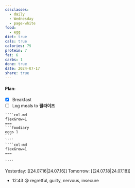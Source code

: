 ```yaml
---
cssclasses:
  - daily
  - Wednesday
  - page-white
food:
  - egg
diet: true
cals: true
calories: 79
protein: 7
fat: 6
carbs: 1
done: true
date: 2024-07-17
share: true
---
```

#### Plan:
- [x] Breakfast
- [ ] Log meals to **필라이즈**
`````col
````col-md
flexGrow=1
===
```foodiary 
eggs 1
```
````
````col-md
flexGrow=1
===

````
`````
Yesterday: [[24.07.16|24.07.16]]
Tomorrow: [[24.07.18|24.07.18]]
- 12:43 😩  regretful, guilty, nervous, insecure